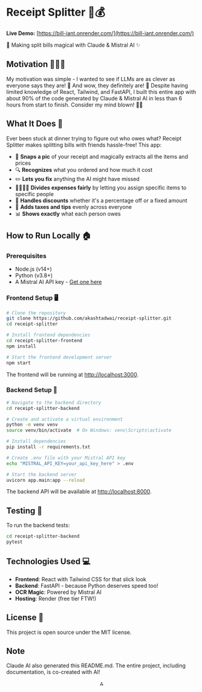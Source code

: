 # Receipt Splitter 🧾💰

**Live Demo:** [https://bill-iant.onrender.com/](https://bill-iant.onrender.com/)

🧾 Making split bills magical with Claude \& Mistral AI ✨

## Motivation 🧪🤖🔬

My motivation was simple - I wanted to see if LLMs are as clever as everyone says they are! 🤯 And wow, they definitely are! 🚀 Despite having limited knowledge of React, Tailwind, and FastAPI, I built this entire app with about 90% of the code generated by Claude \& Mistral AI in less than 6 hours from start to finish. Consider my mind blown! 🧠💥

## What It Does 🤔

Ever been stuck at dinner trying to figure out who owes what? Receipt Splitter makes splitting bills with friends hassle-free! This app:

- 📸 **Snaps a pic** of your receipt and magically extracts all the items and prices
- 🔍 **Recognizes** what you ordered and how much it cost
- ✏️ **Lets you fix** anything the AI might have missed
- 👨‍👩‍👧‍👦 **Divides expenses fairly** by letting you assign specific items to specific people
- 💸 **Handles discounts** whether it's a percentage off or a fixed amount
- 🧮 **Adds taxes and tips** evenly across everyone
- 📊 **Shows exactly** what each person owes

## How to Run Locally 🏠

### Prerequisites

- Node.js (v14+)
- Python (v3.8+)
- A Mistral AI API key - [Get one here](https://console.mistral.ai/)


### Frontend Setup 🖥️

```bash
# Clone the repository
git clone https://github.com/akashtadwai/receipt-splitter.git
cd receipt-splitter

# Install frontend dependencies
cd receipt-splitter-frontend
npm install

# Start the frontend development server
npm start
```

The frontend will be running at [http://localhost:3000](http://localhost:3000).

### Backend Setup 🔧

```bash
# Navigate to the backend directory
cd receipt-splitter-backend

# Create and activate a virtual environment
python -m venv venv
source venv/bin/activate  # On Windows: venv\Scripts\activate

# Install dependencies
pip install -r requirements.txt

# Create .env file with your Mistral API key
echo "MISTRAL_API_KEY=your_api_key_here" > .env

# Start the backend server
uvicorn app.main:app --reload
```

The backend API will be available at [http://localhost:8000](http://localhost:8000).

## Testing 🧪

To run the backend tests:

```bash
cd receipt-splitter-backend
pytest
```


## Technologies Used 💻

- **Frontend**: React with Tailwind CSS for that slick look
- **Backend**: FastAPI - because Python deserves speed too!
- **OCR Magic**: Powered by Mistral AI
- **Hosting**: Render (free tier FTW!)


## License 📜

This project is open source under the MIT license.

## Note

Claude AI also generated this README.md. The entire project, including documentation, is co-created with AI!

<div style="text-align: center">⁂</div>
